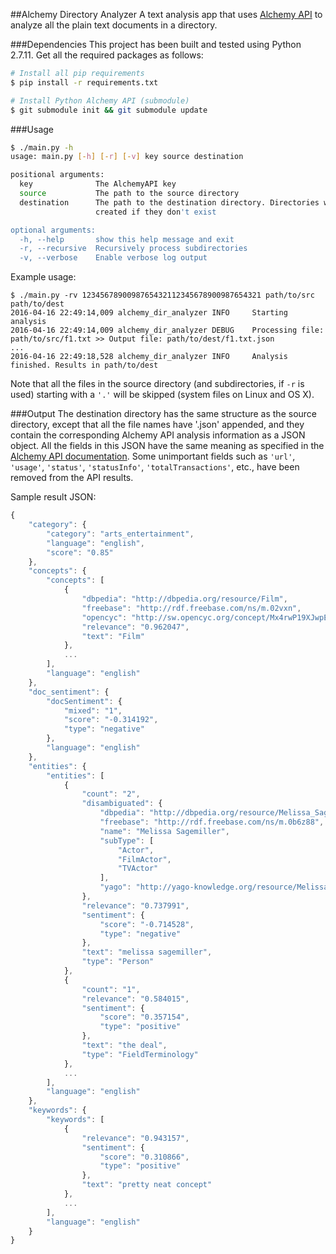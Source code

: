 ##Alchemy Directory Analyzer
A text analysis app that uses [Alchemy API](https://github.com/udeyrishi/alchemyapi_python/) to analyze all the plain text documents in a directory.


###Dependencies
This project has been built and tested using Python 2.7.11. Get all the required packages as follows:

```sh
# Install all pip requirements
$ pip install -r requirements.txt

# Install Python Alchemy API (submodule)
$ git submodule init && git submodule update
```

###Usage
```sh
$ ./main.py -h
usage: main.py [-h] [-r] [-v] key source destination

positional arguments:
  key              The AlchemyAPI key
  source           The path to the source directory
  destination      The path to the destination directory. Directories will be
                   created if they don't exist

optional arguments:
  -h, --help       show this help message and exit
  -r, --recursive  Recursively process subdirectories
  -v, --verbose    Enable verbose log output
```

Example usage:

```
$ ./main.py -rv 1234567890098765432112345678900987654321 path/to/src path/to/dest
2016-04-16 22:49:14,009 alchemy_dir_analyzer INFO     Starting analysis
2016-04-16 22:49:14,009 alchemy_dir_analyzer DEBUG    Processing file: path/to/src/f1.txt >> Output file: path/to/dest/f1.txt.json
...
2016-04-16 22:49:18,528 alchemy_dir_analyzer INFO     Analysis finished. Results in path/to/dest
```

Note that all the files in the source directory (and subdirectories, if ```-r``` is used) starting with a ```'.'``` will be skipped (system files on Linux and OS X).

###Output
The destination directory has the same structure as the source directory, except that all the file names have '.json' appended, and they contain the corresponding Alchemy API analysis information as a JSON object. All the fields in this JSON have the same meaning as specified in the [Alchemy API documentation](http://www.alchemyapi.com/api). Some unimportant fields such as ```'url'```, ```'usage'```, ```'status'```, ```'statusInfo'```, ```'totalTransactions'```, etc., have been removed from the API results. 

Sample result JSON:

```js
{
    "category": {
        "category": "arts_entertainment", 
        "language": "english", 
        "score": "0.85"
    }, 
    "concepts": {
        "concepts": [
            {
                "dbpedia": "http://dbpedia.org/resource/Film", 
                "freebase": "http://rdf.freebase.com/ns/m.02vxn", 
                "opencyc": "http://sw.opencyc.org/concept/Mx4rwP19XJwpEbGdrcN5Y29ycA", 
                "relevance": "0.962047", 
                "text": "Film"
            }, 
            ...
        ], 
        "language": "english"
    }, 
    "doc_sentiment": {
        "docSentiment": {
            "mixed": "1", 
            "score": "-0.314192", 
            "type": "negative"
        }, 
        "language": "english"
    }, 
    "entities": {
        "entities": [
            {
                "count": "2", 
                "disambiguated": {
                    "dbpedia": "http://dbpedia.org/resource/Melissa_Sagemiller", 
                    "freebase": "http://rdf.freebase.com/ns/m.0b6z88", 
                    "name": "Melissa Sagemiller", 
                    "subType": [
                        "Actor", 
                        "FilmActor", 
                        "TVActor"
                    ], 
                    "yago": "http://yago-knowledge.org/resource/Melissa_Sagemiller"
                }, 
                "relevance": "0.737991", 
                "sentiment": {
                    "score": "-0.714528", 
                    "type": "negative"
                }, 
                "text": "melissa sagemiller", 
                "type": "Person"
            }, 
            {
                "count": "1", 
                "relevance": "0.584015", 
                "sentiment": {
                    "score": "0.357154", 
                    "type": "positive"
                }, 
                "text": "the deal", 
                "type": "FieldTerminology"
            }, 
            ...
        ], 
        "language": "english"
    }, 
    "keywords": {
        "keywords": [
            {
                "relevance": "0.943157", 
                "sentiment": {
                    "score": "0.310866", 
                    "type": "positive"
                }, 
                "text": "pretty neat concept"
            }, 
            ...
        ], 
        "language": "english"
    }
}
```